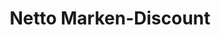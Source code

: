 ---
title: "Netto Marken-Discount"
url: /werdohl/netto-marken-discount-pungelscheider-weg/
shop: Supermarkt
---
